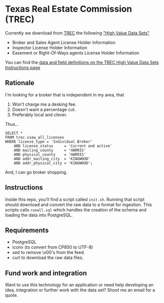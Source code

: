 Texas Real Estate Commission (TREC)
===

Currently we download from [TREC](https://www.trec.texas.gov/) the following ["High Value Data Sets"](https://www.trec.texas.gov/public/high-value-data-sets)

* Broker and Sales Agent License Holder Information
* Inspector License Holder Information
* Easement or Right-Of-Ways agents License Holder Information

You can find the [data and field definitions on the TREC High Value Data Sets Instructions page](https://www.trec.texas.gov/public/trec-public-information-files-instructions)

Rationale 
---

I'm looking for a broker that is independent in my area, that

1. Won't charge me a desking fee.
2. Doesn't want a percentage cut.
3. Preferably local and clever.

Thus...

	SELECT *
	FROM trec.view_all_licenses
	WHERE license_type = 'Individual Broker'
		AND license_status     = 'Current and active'
		AND mailing_county     = 'HARRIS'
		AND physical_county    = 'HARRIS'
		AND addr_mailing_city  = 'KINGWOOD'
		AND addr_physical_city = 'KINGWOOD';

And, I can go broker shopping.

Instructions
---

Inside this repo, you'll find a script called `init.sh`. Running that script should download and convert the raw data to a format for ingestion. This scripts calls `runall.sql` which handles the creation of the schema and loading the data into PostgreSQL.

Requirements
---

* PostgreSQL
* iconv (to convert from CP850 to UTF-8)
* sed to remove \x00's from the feed.
* curl to download the raw data files.

Fund work and integration
---

Want to use this technology for an application or need help developing an idea,
integration or further work with the data set? Shoot me an email for a quote.

